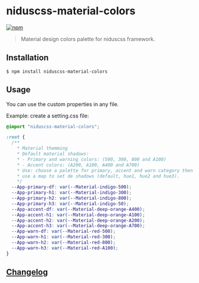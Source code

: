 # niduscss-material-colors
[![npm][npm-image]][npm-url]

[npm-image]: https://img.shields.io/npm/v/niduscss-material-colors.svg
[npm-url]: https://npmjs.org/package/niduscss-material-colors

> Material design colors palette for niduscss framework.

## Installation

```console
$ npm install niduscss-material-colors
```

## Usage

You can use the custom properties in any file.

Example: create a setting.css file:

```css
@import "niduscss-material-colors";

:root {
  /**
    * Material themming
    * Default material shadows:
    * - Primary and warning colors: (500, 300, 800 and A100)
    * - Accent colors: (A200, A100, A400 and A700)
    * Use: choose a palette for primary, accent and warn category then
    * use a map to set de shadows (default, hue1, hue2 and hue3).
    */
  --App-primary-df: var(--Material-indigo-500);
  --App-primary-h1: var(--Material-indigo-300);
  --App-primary-h2: var(--Material-indigo-800);
  --App-primary-h3: var(--Material-indigo-50);
  --App-accent-df: var(--Material-deep-orange-A400);
  --App-accent-h1: var(--Material-deep-orange-A100);
  --App-accent-h2: var(--Material-deep-orange-A200);
  --App-accent-h3: var(--Material-deep-orange-A700);
  --App-warn-df: var(--Material-red-500);
  --App-warn-h1: var(--Material-red-300);
  --App-warn-h2: var(--Material-red-800);
  --App-warn-h3: var(--Material-red-A100);
}
```

## [Changelog](CHANGELOG.md)